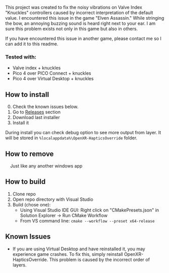 This project was created to fix the noisy vibrations on Valve Index "Knuckles" controllers caused by incorrect interpretation of the default value.
I encountered this issue in the game "Elven Assassin." While stringing the bow, an annoying buzzing sound is heard right next to your ear.
I am sure this problem exists not only in this game but also in others.

If you have encountered this issue in another game, please contact me so I can add it to this readme.

### Tested with:

* Valve index + knuckles
* Pico 4 over PICO Connect + knuckles
* Pico 4 over Virtual Desktop + knuckles

## How to install

0. Check the known issues below.
1. Go to [Releases](./releases) section
2. Download last installer
3. Install it

During install you can check debug option to see more output from layer. It will be stored in `%localappdata%\OpenXR-HapticsOverride` folder.

	
## How to remove
&nbsp;&nbsp;&nbsp;&nbsp;Just like any another windows app

## How to build
1. Clone repo
2. Open repo directory with Visual Studio 
3. Build (chose one):
	* Using Visual Studio IDE GUI:
		Right click on "CMakePresets.json" in Solution Explorer -> Run CMake Workflow
	* From VS command line:
	   `cmake --workflow --preset x64-release`
	 	

## Known Issues

* If you are using Virtual Desktop and have reinstalled it, you may experience game crashes. To fix this, simply reinstall OpenXR-HapticsOverride. This problem is caused by the incorrect order of layers.

